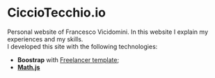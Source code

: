# CiccioTecchio.io
Personal website of Francesco Vicidomini.
In this website I explain my experiences and my skills.  
I developed this site with the following technologies:
- **Boostrap** with [Freelancer template](https://startbootstrap.com/themes/freelancer/);
- **[Math.js](https://mathjs.org/)**
